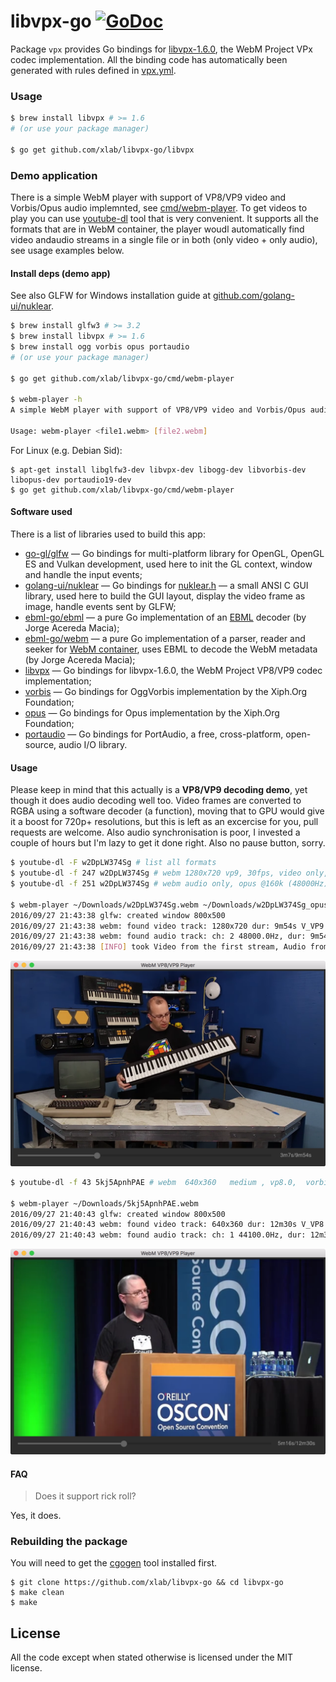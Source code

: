 libvpx-go [![GoDoc](https://godoc.org/github.com/xlab/libvpx-go/vpx?status.svg)](https://godoc.org/github.com/xlab/libvpx-go/vpx)
=========

Package `vpx` provides Go bindings for [libvpx-1.6.0](http://www.webmproject.org/code/), the WebM Project VPx codec implementation.
All the binding code has automatically been generated with rules defined in [vpx.yml](/vpx.yml).

### Usage

```bash
$ brew install libvpx # >= 1.6
# (or use your package manager)

$ go get github.com/xlab/libvpx-go/libvpx
```

### Demo application

There is a simple WebM player with support of VP8/VP9 video and Vorbis/Opus audio implemnted, see [cmd/webm-player](cmd/webm-player). To get videos to play you can use [youtube-dl](https://github.com/rg3/youtube-dl) tool that is very convenient. It supports all the formats that are in WebM container, the player woudl automatically find video andaudio streams in a single file or in both (only video + only audio), see usage examples below.

#### Install deps (demo app)

See also GLFW for Windows installation guide at [github.com/golang-ui/nuklear](https://github.com/golang-ui/nuklear#installation-of-nk).

```bash
$ brew install glfw3 # >= 3.2
$ brew install libvpx # >= 1.6
$ brew install ogg vorbis opus portaudio
# (or use your package manager)

$ go get github.com/xlab/libvpx-go/cmd/webm-player

$ webm-player -h
A simple WebM player with support of VP8/VP9 video and Vorbis/Opus audio. Version: v1.0rc1

Usage: webm-player <file1.webm> [file2.webm]
```

For Linux (e.g. Debian Sid):

```
$ apt-get install libglfw3-dev libvpx-dev libogg-dev libvorbis-dev libopus-dev portaudio19-dev
$ go get github.com/xlab/libvpx-go/cmd/webm-player
```

#### Software used

There is a list of libraries used to build this app:

* [go-gl/glfw](http://github.com/go-gl/glfw) — Go bindings for multi-platform library for OpenGL, OpenGL ES and Vulkan development, used here to init the GL context, window and handle the input events;
* [golang-ui/nuklear](https://github.com/golang-ui/nuklear) — Go bindings for [nuklear.h](https://github.com/vurtun/nuklear) — a small ANSI C GUI library, used here to build the GUI layout, display the video frame as image, handle events sent by GLFW;
* [ebml-go/ebml](https://github.com/ebml-go/ebml) — a pure Go implementation of an [EBML](http://matroska-org.github.io/libebml/specs.html) decoder (by Jorge Acereda Macia);
* [ebml-go/webm](https://github.com/ebml-go/webm) — a pure Go implementation of a parser, reader and seeker for [WebM container](http://www.webmproject.org/docs/container/), uses EBML to decode the WebM metadata (by Jorge Acereda Macia);
* [libvpx](https://github.com/xlab/libvpx-go) — Go bindings for libvpx-1.6.0, the WebM Project VP8/VP9 codec implementation;
* [vorbis](https://github.com/xlab/vorbis-go) — Go bindings for OggVorbis implementation by the Xiph.Org Foundation;
* [opus](https://github.com/xlab/opus-go) — Go bindings for Opus implementation by the Xiph.Org Foundation;
* [portaudio](https://github.com/xlab/portaudio-go) — Go bindings for PortAudio, a free, cross-platform, open-source, audio I/O library.

#### Usage

Please keep in mind that this actually is a **VP8/VP9 decoding demo**, yet though it does audio decoding well too. Video frames are converted to RGBA using a software decoder (a function), moving that to GPU would give it a boost for 720p+ resolutions, but this is left as an excercise for you, pull requests are welcome. Also audio synchronisation is poor, I invested a couple of hours but I'm lazy to get it done right. Also no pause button, sorry.

```bash
$ youtube-dl -F w2DpLW374Sg # list all formats
$ youtube-dl -f 247 w2DpLW374Sg # webm 1280x720 vp9, 30fps, video only, 71.90MiB
$ youtube-dl -f 251 w2DpLW374Sg # webm audio only, opus @160k (48000Hz), 8.92MiB

$ webm-player ~/Downloads/w2DpLW374Sg.webm ~/Downloads/w2DpLW374Sg_opus.webm
2016/09/27 21:43:38 glfw: created window 800x500
2016/09/27 21:43:38 webm: found video track: 1280x720 dur: 9m54s V_VP9
2016/09/27 21:43:38 webm: found audio track: ch: 2 48000.0Hz, dur: 9m54s, codec: A_OPUS
2016/09/27 21:43:38 [INFO] took Video from the first stream, Audio from the second
```

<a href="https://www.youtube.com/watch?v=dQw4w9WgXcQ"><img alt="webm player golang 8bit" src="assets/demo2.png" width="800px"/></a>


```bash
$ youtube-dl -f 43 5kj5ApnhPAE # webm  640x360   medium , vp8.0,  vorbis@128k

$ webm-player ~/Downloads/5kj5ApnhPAE.webm
2016/09/27 21:40:43 glfw: created window 800x500
2016/09/27 21:40:43 webm: found video track: 640x360 dur: 12m30s V_VP8
2016/09/27 21:40:43 webm: found audio track: ch: 1 44100.0Hz, dur: 12m30s, codec: A_VORBIS
```

<a href="https://www.youtube.com/watch?v=dQw4w9WgXcQ"><img alt="webm player golang rob" src="assets/demo1.png" width="800px"/></a>

#### FAQ

> Does it support rick roll?

Yes, it does.

### Rebuilding the package

You will need to get the [cgogen](https://git.io/cgogen) tool installed first.

```
$ git clone https://github.com/xlab/libvpx-go && cd libvpx-go
$ make clean
$ make
```

## License

All the code except when stated otherwise is licensed under the MIT license.
